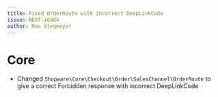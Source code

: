 ```yaml
---
title: Fixed OrderRoute with incorrect DeepLinkCode
issue: NEXT-16484
author: Max Stegmeyer
---
```

# Core
* Changed `Shopware\Core\Checkout\Order\SalesChannel\OrderRoute` to give a correct Forbidden response with incorrect DeepLinkCode
